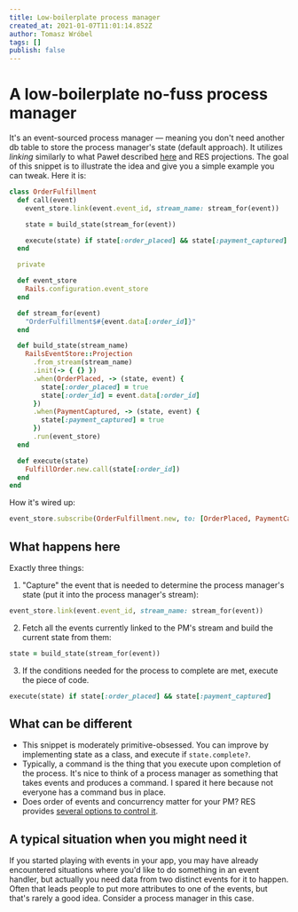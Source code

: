 ```yaml
---
title: Low-boilerplate process manager
created_at: 2021-01-07T11:01:14.852Z
author: Tomasz Wróbel
tags: []
publish: false
---
```


# A low-boilerplate no-fuss process manager

It's an event-sourced process manager — meaning you don't need another db table to store the process manager's state (default approach). It utilizes _linking_ similarly to what Paweł described [here](https://blog.arkency.com/process-managers-revisited/) and RES projections. The goal of this snippet is to illustrate the idea and give you a simple example you can tweak. Here it is:

```ruby
class OrderFulfillment
  def call(event)
    event_store.link(event.event_id, stream_name: stream_for(event))

    state = build_state(stream_for(event))

    execute(state) if state[:order_placed] && state[:payment_captured]
  end

  private

  def event_store
    Rails.configuration.event_store
  end

  def stream_for(event)
    "OrderFulfillment$#{event.data[:order_id]}"
  end

  def build_state(stream_name)
    RailsEventStore::Projection
      .from_stream(stream_name)
      .init(-> { {} })
      .when(OrderPlaced, -> (state, event) {
        state[:order_placed] = true
        state[:order_id] = event.data[:order_id]
      })
      .when(PaymentCaptured, -> (state, event) {
        state[:payment_captured] = true
      })
      .run(event_store)
  end

  def execute(state)
    FulfillOrder.new.call(state[:order_id])
  end
end
```

How it's wired up:

```ruby
event_store.subscribe(OrderFulfillment.new, to: [OrderPlaced, PaymentCaptured])
```

## What happens here

Exactly three things:

1. "Capture" the event that is needed to determine the process manager's state (put it into the process manager's stream):

```ruby
event_store.link(event.event_id, stream_name: stream_for(event))
```

2. Fetch all the events currently linked to the PM's stream and build the current state from them:

```ruby
state = build_state(stream_for(event))
```

3. If the conditions needed for the process to complete are met, execute the piece of code.

```ruby
execute(state) if state[:order_placed] && state[:payment_captured]
```

## What can be different

* This snippet is moderately primitive-obsessed. You can improve by implementing state as a class, and execute if `state.complete?`.
* Typically, a command is the thing that you execute upon completion of the process. It's nice to think of a process manager as something that takes events and produces a command. I spared it here because not everyone has a command bus in place.
* Does order of events and concurrency matter for your PM? RES provides [several options to control it](https://railseventstore.org/docs/v2/expected_version/).

## A typical situation when you might need it

If you started playing with events in your app, you may have already encountered situations where you'd like to do something in an event handler, but actually you need data from two distinct events for it to happen. Often that leads people to put more attributes to one of the events, but that's rarely a good idea. Consider a process manager in this case.

